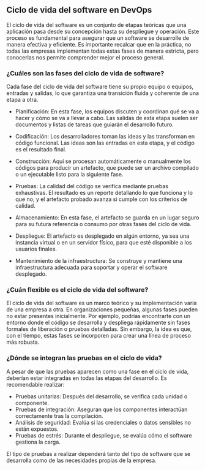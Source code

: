 <h2 align="left"> Ciclo de vida del software en DevOps </h2>

<p align="left"> El ciclo de vida del software es un conjunto de etapas teóricas que una aplicación pasa desde su concepción hasta su despliegue y operación. Este proceso es fundamental para asegurar que un software se desarrolle de manera efectiva y eficiente. Es importante recalcar que en la práctica, no todas las empresas implementan todas estas fases de manera estricta, pero conocerlas nos permite comprender mejor el proceso general. </p>

<h3 align="left"> ¿Cuáles son las fases del ciclo de vida de software? </h3>

<p align="left"> Cada fase del ciclo de vida del software tiene su propio equipo o equipos, entradas y salidas, lo que garantiza una transición fluida y coherente de una etapa a otra.

* Planificación: En esta fase, los equipos discuten y coordinan qué se va a hacer y cómo se va a llevar a cabo. Las salidas de esta etapa suelen ser documentos y listas de tareas que guiarán el desarrollo futuro.

* Codificación: Los desarrolladores toman las ideas y las transforman en código funcional. Las ideas son las entradas en esta etapa, y el código es el resultado final.

* Construcción: Aquí se procesan automáticamente o manualmente los códigos para producir un artefacto, que puede ser un archivo compilado o un ejecutable listo para la siguiente fase.

* Pruebas: La calidad del código se verifica mediante pruebas exhaustivas. El resultado es un reporte detallando lo que funciona y lo que no, y el artefacto probado avanza si cumple con los criterios de calidad.

* Almacenamiento: En esta fase, el artefacto se guarda en un lugar seguro para su futura referencia o consumo por otras fases del ciclo de vida.

* Despliegue: El artefacto es desplegado en algún entorno, ya sea una instancia virtual o en un servidor físico, para que esté disponible a los usuarios finales.

* Mantenimiento de la infraestructura: Se construye y mantiene una infraestructura adecuada para soportar y operar el software desplegado. </p>

<h3 align="left"> ¿Cuán flexible es el ciclo de vida del software? </h3>

<p align="left"> El ciclo de vida del software es un marco teórico y su implementación varía de una empresa a otra. En organizaciones pequeñas, algunas fases pueden no estar presentes inicialmente. Por ejemplo, podrías encontrarte con un entorno donde el código se desarrolla y despliega rápidamente sin fases formales de liberación o pruebas detalladas. Sin embargo, la idea es que, con el tiempo, estas fases se incorporen para crear una línea de proceso más robusta. </p>

<h3 align="left"> ¿Dónde se integran las pruebas en el ciclo de vida? </h3>

<p align="left"> A pesar de que las pruebas aparecen como una fase en el ciclo de vida, deberían estar integradas en todas las etapas del desarrollo. Es recomendable realizar:

* Pruebas unitarias: Después del desarrollo, se verifica cada unidad o componente.
* Pruebas de integración: Aseguran que los componentes interactúan correctamente tras la compilación.
* Análisis de seguridad: Evalúa si las credenciales o datos sensibles no están expuestos.
* Pruebas de estrés: Durante el despliegue, se evalúa cómo el software gestiona la carga.

El tipo de pruebas a realizar dependerá tanto del tipo de software que se desarrolla como de las necesidades propias de la empresa. </p>